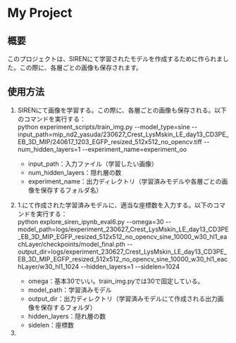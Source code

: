 # My Project

## 概要
このプロジェクトは、SIRENにて学習されたモデルを作成するために作られました。この際に、各層ごとの画像も保存されます。

## 使用方法
1. SIRENにて画像を学習する。この際に、各層ごとの画像も保存される。以下のコマンドを実行する：  
   python experiment_scripts/train_img.py --model_type=sine --input_path=mip_nd2_yasuda/230627_Crest_LysMskin_LE_day13_CD3PE_EB_3D_MIP/240617_1203_EGFP_resized_512x512_no_opencv.tiff --num_hidden_layers=1 --experiment_name=experiment_oo
   - input_path：入力ファイル（学習したい画像）
   - num_hidden_layers：隠れ層の数
   - experiment_name：出力ディレクトリ（学習済みモデルや各層ごとの画像を保存するフォルダ名）

2. 1.にて作成された学習済みモデルに、適当な座標数を入力する。以下のコマンドを実行する：  
   python explore_siren_ipynb_eval6.py --omega=30 --model_path=logs/experiment_230627_Crest_LysMskin_LE_day13_CD3PE_EB_3D_MIP_EGFP_resized_512x512_no_opencv_sine_10000_w30_hl1_eachLayer/checkpoints/model_final.pth --output_dir=logs/experiment_230627_Crest_LysMskin_LE_day13_CD3PE_EB_3D_MIP_EGFP_resized_512x512_no_opencv_sine_10000_w30_hl1_eachLayer/w30_hl1_1024 --hidden_layers=1 --sidelen=1024
   - omega：基本30でいい。train_img.pyでは30で固定している。
   - model_path：学習済みモデル
   - output_dir：出力ディレクトリ（学習済みモデルにて作成される出力画像を保存するフォルダ）
   - hidden_layers：隠れ層の数
   - sidelen：座標数
4. 
